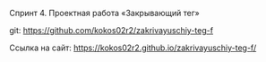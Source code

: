 Спринт 4. Проектная работа «Закрывающий тег»

git: https://github.com/kokos02r2/zakrivayuschiy-teg-f

Ссылка на сайт: https://kokos02r2.github.io/zakrivayuschiy-teg-f/
